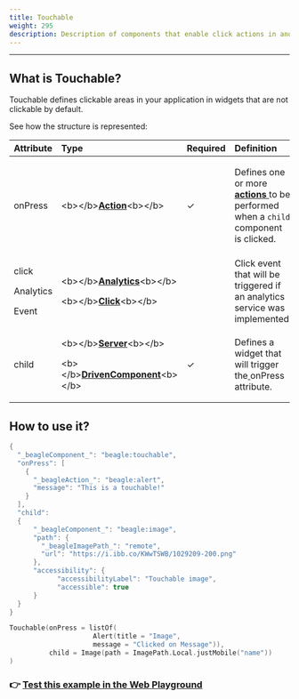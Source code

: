 ```yaml
---
title: Touchable
weight: 295
description: Description of components that enable click actions in another components
---
```


---

## What is Touchable?

Touchable defines clickable areas in your application in widgets that are not clickable by default.

See how the structure is represented: 

<table>
  <thead>
    <tr>
      <th style="text-align:left"><b>Attribute</b>
      </th>
      <th style="text-align:left"><b>Type</b>
      </th>
      <th style="text-align:left">Required</th>
      <th style="text-align:left"><b>Definition</b>
      </th>
    </tr>
  </thead>
  <tbody>
    <tr>
      <td style="text-align:left">onPress</td>
      <td style="text-align:left">&lt;b&gt;&lt;/b&gt;<a href="https://docs.usebeagle.io/api/actions"><b>Action</b></a>&lt;b&gt;&lt;/b&gt;</td>
      <td
      style="text-align:left">&#x2713;</td>
        <td style="text-align:left">
          <p>Defines one or more<b> </b><a href="https://docs.usebeagle.io/api/actions"><b>actions </b></a>to
            be performed when a <code>child</code> component is clicked.</p>
          <p></p>
        </td>
    </tr>
    <tr>
      <td style="text-align:left">
        <p>click</p>
        <p>Analytics</p>
        <p>Event</p>
      </td>
      <td style="text-align:left">
        <p>&lt;b&gt;&lt;/b&gt;<a href="https://docs.usebeagle.io/api/analytics#click-option"><b>Analytics</b></a>&lt;b&gt;&lt;/b&gt;</p>
        <p>&lt;b&gt;&lt;/b&gt;<a href="https://docs.usebeagle.io/api/analytics#click-option"><b>Click</b></a>&lt;b&gt;&lt;/b&gt;</p>
      </td>
      <td style="text-align:left"></td>
      <td style="text-align:left">Click event that will be triggered if an analytics service was implemented.</td>
    </tr>
    <tr>
      <td style="text-align:left">child</td>
      <td style="text-align:left">
        <p>&lt;b&gt;&lt;/b&gt;<a href="../widget.md"><b>Server</b></a>&lt;b&gt;&lt;/b&gt;</p>
        <p>&lt;b&gt;&lt;/b&gt;<a href="https://docs.usebeagle.io/api/widget"><b>DrivenComponent</b></a>&lt;b&gt;&lt;/b&gt;</p>
      </td>
      <td style="text-align:left">&#x2713;</td>
      <td style="text-align:left">Defines a widget that will trigger the<a href="https://docs.usebeagle.io/v/v1.0-en/api/actions"><b> </b></a>onPress
        attribute.</td>
    </tr>
  </tbody>
</table>

## How to use it?



```kotlin
{
  "_beagleComponent_": "beagle:touchable",
  "onPress": [
    {
      "_beagleAction_": "beagle:alert",
      "message": "This is a touchable!"
    }
  ],
  "child":
  {
      "_beagleComponent_": "beagle:image",
      "path": {
        "_beagleImagePath_": "remote",
        "url": "https://i.ibb.co/KWwTSWB/1029209-200.png"
      },
      "accessibility": {
            "accessibilityLabel": "Touchable image",
            "accessible": true
      }
  }
}

```



```kotlin
Touchable(onPress = listOf(
			         Alert(title = "Image", 
                     message = "Clicked on Message")),
          child = Image(path = ImagePath.Local.justMobile("name"))
)
```



###  👉 [Test this example in the Web Playground](https://beagle-playground.netlify.app/#/demo/default-components/touchable.json?platform=react-web)
